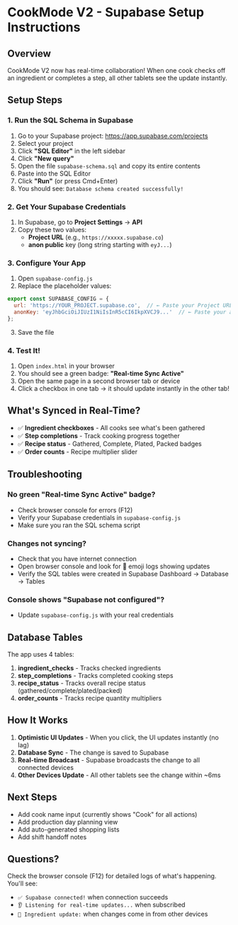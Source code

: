 # CookMode V2 - Supabase Setup Instructions

## Overview
CookMode V2 now has real-time collaboration! When one cook checks off an ingredient or completes a step, all other tablets see the update instantly.

## Setup Steps

### 1. Run the SQL Schema in Supabase

1. Go to your Supabase project: https://app.supabase.com/projects
2. Select your project
3. Click **"SQL Editor"** in the left sidebar
4. Click **"New query"**
5. Open the file `supabase-schema.sql` and copy its entire contents
6. Paste into the SQL Editor
7. Click **"Run"** (or press Cmd+Enter)
8. You should see: `Database schema created successfully!`

### 2. Get Your Supabase Credentials

1. In Supabase, go to **Project Settings** → **API**
2. Copy these two values:
   - **Project URL** (e.g., `https://xxxxx.supabase.co`)
   - **anon public** key (long string starting with `eyJ...`)

### 3. Configure Your App

1. Open `supabase-config.js`
2. Replace the placeholder values:

```javascript
export const SUPABASE_CONFIG = {
  url: 'https://YOUR_PROJECT.supabase.co',  // ← Paste your Project URL here
  anonKey: 'eyJhbGciOiJIUzI1NiIsInR5cCI6IkpXVCJ9...'  // ← Paste your anon key here
};
```

3. Save the file

### 4. Test It!

1. Open `index.html` in your browser
2. You should see a green badge: **"Real-time Sync Active"**
3. Open the same page in a second browser tab or device
4. Click a checkbox in one tab → it should update instantly in the other tab!

## What's Synced in Real-Time?

- ✅ **Ingredient checkboxes** - All cooks see what's been gathered
- ✅ **Step completions** - Track cooking progress together
- ✅ **Recipe status** - Gathered, Complete, Plated, Packed badges
- ✅ **Order counts** - Recipe multiplier slider

## Troubleshooting

### No green "Real-time Sync Active" badge?
- Check browser console for errors (F12)
- Verify your Supabase credentials in `supabase-config.js`
- Make sure you ran the SQL schema script

### Changes not syncing?
- Check that you have internet connection
- Open browser console and look for 🔔 emoji logs showing updates
- Verify the SQL tables were created in Supabase Dashboard → Database → Tables

### Console shows "Supabase not configured"?
- Update `supabase-config.js` with your real credentials

## Database Tables

The app uses 4 tables:

1. **ingredient_checks** - Tracks checked ingredients
2. **step_completions** - Tracks completed cooking steps
3. **recipe_status** - Tracks overall recipe status (gathered/complete/plated/packed)
4. **order_counts** - Tracks recipe quantity multipliers

## How It Works

1. **Optimistic UI Updates** - When you click, the UI updates instantly (no lag)
2. **Database Sync** - The change is saved to Supabase
3. **Real-time Broadcast** - Supabase broadcasts the change to all connected devices
4. **Other Devices Update** - All other tablets see the change within ~6ms

## Next Steps

- Add cook name input (currently shows "Cook" for all actions)
- Add production day planning view
- Add auto-generated shopping lists
- Add shift handoff notes

## Questions?

Check the browser console (F12) for detailed logs of what's happening. You'll see:
- `✅ Supabase connected!` when connection succeeds
- `👂 Listening for real-time updates...` when subscribed
- `🔔 Ingredient update:` when changes come in from other devices

